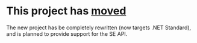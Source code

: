 # This project has [moved](https://github.com/SOBotics/StackExchange)

The new project has be completely rewritten (now targets .NET Standard), and is planned to provide support for the SE API.
